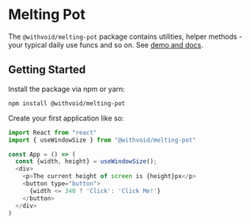 # Melting Pot

The `@withvoid/melting-pot` package contains utilities, helper methods - your typical daily use funcs and so on. See [demo and docs](https://melting-pot.netlify.com/).

## Getting Started

Install the package via npm or yarn:

`npm install @withvoid/melting-pot`

Create your first application like so:

```js
import React from "react"
import { useWindowSize } from "@withvoid/melting-pot"

const App = () => (
  const {width, height} = useWindowSize();
  <div>
    <p>The current height of screen is {height}px</p>
    <button type="button">
      {width <= 340 ? 'Click': 'Click Me!'}
    </button>
  </div>
)
```
